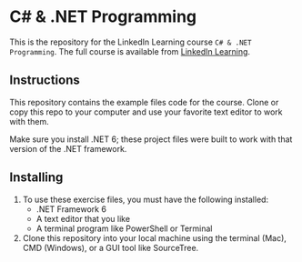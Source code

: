 # C# & .NET Programming
This is the repository for the LinkedIn Learning course `C# & .NET Programming`. The full course is available from [LinkedIn Learning][lil-course-url].

## Instructions
This repository contains the example files code for the course. Clone or copy this repo to your computer and use your favorite text editor to work with them.

Make sure you install .NET 6; these project files were built to work with that version of the .NET framework.

## Installing
1. To use these exercise files, you must have the following installed:
	- .NET Framework 6
    - A text editor that you like
    - A terminal program like PowerShell or Terminal
2. Clone this repository into your local machine using the terminal (Mac), CMD (Windows), or a GUI tool like SourceTree.

[0]: # (Replace these placeholder URLs with actual course URLs)

[lil-course-url]: https://www.linkedin.com/learning/
[lil-thumbnail-url]: http://

